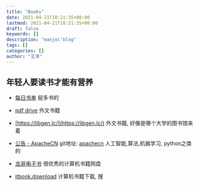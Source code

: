 ```yaml
---
title: "Books"
date: 2021-04-21T18:21:35+08:00
lastmod: 2021-04-21T18:21:35+08:00
draft: false
keywords: []
description: "manjoc'blog"
tags: []
categories: []
author: "王清"
---
```


## 年轻人要读书才能有营养

- [每日书单](https://shudan.vip/?btwaf=17092573) 挺多书的

* [pdf drive](https://www.pdfdrive.com/) 外文书籍
* [https://libgen.lc/](https://libgen.lc/) 外文书籍, 好像是哪个大学的图书馆来着

* [公告 - ApacheCN](https://home.apachecn.org/info/) git地址: [apachecn](https://github.com/apachecn) 人工智能,算法,机器学习, python之类的
* [龙哥电子书](http://it-ebooks.flygon.net/) 很优秀的计算机书籍网盘
* [itbook.download](https://itbook.download/) 计算机书籍下载, 搜